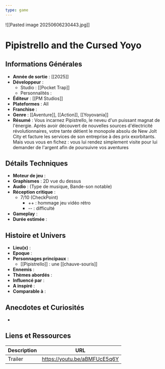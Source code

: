 ```yaml
---
type: game
---
```

![[Pasted image 20250606230443.jpg]]
# Pipistrello and the Cursed Yoyo

## Informations Générales

- **Année de sortie** : [[2025]]
- **Développeur** : 
	- Studio : [[Pocket Trap]]
	- Personnalités : 
- **Éditeur** : [[PM Studios]]
- **Plateformes** : All
- **Franchise** : 
- **Genre** : [[Aventure]], [[Action]], [[Yoyovania]]
- **Résumé** : Vous incarnez Pipistrello, le neveu d'un puissant magnat de l'énergie. Après avoir découvert de nouvelles sources d'électricité révolutionnaires, votre tante détient le monopole absolu de New Jolt City et facture les services de son entreprise à des prix exorbitants. Mais vous vous en fichez : vous lui rendez simplement visite pour lui demander de l'argent afin de poursuivre vos aventures

## Détails Techniques
- **Moteur de jeu** : 
- **Graphismes** : 2D vue du dessus
- **Audio** : (Type de musique, Bande-son notable)
- **Réception critique** : 
	- 7/10 (CheckPoint)
		- ++ : hommage jeu vidéo rétro
		- -- : difficulté
- **Gameplay** :
- **Durée estimée** : 

## Histoire et Univers
- **Lieu(x)** : 
- **Epoque** : 
- **Personnages principaux** : 
	- [[Pipistrello]] : une [[chauve-souris]]
- **Ennemis** :
- **Thèmes abordés** : 
- **Influencé par** :
- **A inspiré** : 
- **Comparable à** :
## Anecdotes et Curiosités
- 
## Liens et Ressources

| Description | URL                          |
| ----------- | ---------------------------- |
| Trailer     | https://youtu.be/aBMFUcE5q6Y |
